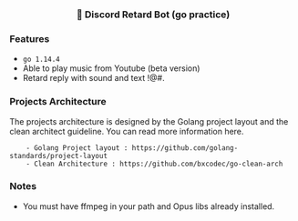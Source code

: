 <h3 align="center">
  💬 Discord Retard Bot (go practice)
</h3>

### Features
- `go 1.14.4`
- Able to play music from Youtube (beta version)
- Retard reply with sound and text !@#.

### Projects Architecture
The projects architecture is designed by the Golang project layout and the clean architect guideline. You can read more information here.

        - Golang Project layout : https://github.com/golang-standards/project-layout
        - Clean Architecture : https://github.com/bxcodec/go-clean-arch

### Notes
- You must have ffmpeg in your path and Opus libs already installed.
